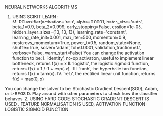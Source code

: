 NEURAL NETWORKS ALGORITHMS
1.	USING SCIKIT LEARN : 
<br /> MLPClassifier(activation='relu', alpha=0.0001, batch_size='auto', beta_1=0.9, beta_2=0.999, early_stopping=False, epsilon=1e-08, hidden_layer_sizes=(13, 13, 13), learning_rate='constant', learning_rate_init=0.001, max_iter=500, momentum=0.9, nesterovs_momentum=True, power_t=0.5, random_state=None, shuffle=True, solver='adam', tol=0.0001, validation_fraction=0.1, verbose=False, warm_start=False)
 You can change the activation function to be:
I.	‘identity’, no-op activation, useful to implement linear bottleneck, returns f(x) = x 
II.	 ‘logistic’, the logistic sigmoid function, returns f(x) = 1 / (1 + exp(-x)).
III.	 ‘tanh’, the hyperbolic tan function, returns f(x) = tanh(x). 
IV.	‘relu’, the rectified linear unit function, returns f(x) = max(0, x) 
 
You can change the solver to be: Stochastic Gradient Descent(SGD), Adam, or L-BFGS D. Play around with other parameters to check how the classifier behaves.
2.	USING HARD CODE: 
STOCHASTIC GRADIENT DESCENT IS USED . 
FEATURE NORMALISATION IS USED,
 ACTIVATION FUNCTION- LOGISTIC SIGMOID FUNCTION

